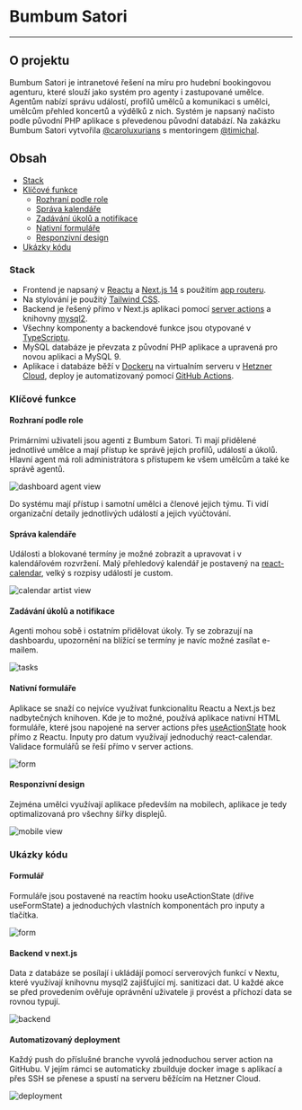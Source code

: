 # Bumbum Satori

---

## O projektu

Bumbum Satori je intranetové řešení na míru pro hudební bookingovou agenturu, které slouží jako systém pro agenty i zastupované umělce. Agentům nabízí správu událostí, profilů umělců a komunikaci s umělci, umělcům přehled koncertů a výdělků z nich. Systém je napsaný načisto podle původní PHP aplikace s převedenou původní databází. Na zakázku Bumbum Satori vytvořila [@caroluxurians](https://github.com/caroluxurians) s mentoringem [@timichal](https://github.com/timichal).

## Obsah

- [Stack](#stack)
- [Klíčové funkce](#klíčové-funkce)
  - [Rozhraní podle role](#rozhraní-podle-role)
  - [Správa kalendáře](#správa-kalendáře)
  - [Zadávání úkolů a notifikace](#zadávání-úkolů-a-notifikace)
  - [Nativní formuláře](#nativní-formuláře)
  - [Responzivní design](#responzivní-design)
- [Ukázky kódu](#ukázky-kódu)

### Stack

- Frontend je napsaný v [Reactu](https://react.dev) a [Next.js 14](https://nextjs.org) s použitím [app routeru](https://nextjs.org/docs/app).
- Na stylování je použitý [Tailwind CSS](https://tailwindcss.com).
- Backend je řešený přímo v Next.js aplikaci pomocí [server actions](https://nextjs.org/docs/app/building-your-application/data-fetching/server-actions-and-mutations) a knihovny [mysql2](https://www.npmjs.com/package/mysql2).
- Všechny komponenty a backendové funkce jsou otypované v [TypeScriptu](https://www.typescriptlang.org).
- MySQL databáze je převzata z původní PHP aplikace a upravená pro novou aplikaci a MySQL 9.
- Aplikace i databáze běží v [Dockeru](https://www.docker.com) na virtualním serveru v [Hetzner Cloud](https://www.hetzner.com/cloud), deploy je automatizovaný pomocí [GitHub Actions](https://github.com/features/actions).

### Klíčové funkce

#### Rozhraní podle role

Primárními uživateli jsou agenti z Bumbum Satori. Ti mají přidělené jednotlivé umělce a mají přístup ke správě jejich profilů, událostí a úkolů. Hlavní agent má roli administrátora s přístupem ke všem umělcům a také ke správě agentů.

![dashboard agent view](dashboard.jpeg)

Do systému mají přístup i samotní umělci a členové jejich týmu. Ti vidí organizační detaily jednotlivých událostí a jejich vyúčtování.

#### Správa kalendáře

Události a blokované termíny je možné zobrazit a upravovat i v kalendářovém rozvržení. Malý přehledový kalendář je postavený na [react-calendar](https://www.npmjs.com/package/react-calendar), velký s rozpisy událostí je custom.

![calendar artist view](artist-view.png)

#### Zadávání úkolů a notifikace

Agenti mohou sobě i ostatním přidělovat úkoly. Ty se zobrazují na dashboardu, upozornění na blížící se termíny je navíc možné zasílat e-mailem.

![tasks](tasks.jpeg)

#### Nativní formuláře

Aplikace se snaží co nejvíce využívat funkcionalitu Reactu a Next.js bez nadbytečných knihoven. Kde je to možné, používá aplikace nativní HTML formuláře, které jsou napojené na server actions přes [useActionState](https://react.dev/reference/react/useActionState) hook přímo z Reactu. Inputy pro datum využívají jednoduchý react-calendar. Validace formulářů se řeší přímo v server actions.

![form](form.jpeg)

#### Responzivní design

Zejména umělci využívají aplikace především na mobilech, aplikace je tedy optimalizovaná pro všechny šířky displejů.

![mobile view](mobile-view.jpeg)

### Ukázky kódu

#### Formulář

Formuláře jsou postavené na reactím hooku useActionState (dříve useFormState) a jednoduchých vlastních komponentách pro inputy a tlačítka.

![form](form.png)

#### Backend v next.js

Data z databáze se posílají i ukládájí pomocí serverových funkcí v Nextu, které využívají knihovnu mysql2 zajišťující mj. sanitizaci dat. U každé akce se před provedením ověřuje oprávnění uživatele ji provést a příchozí data se rovnou typují.

![backend](backend.png)

#### Automatizovaný deployment

Každý push do příslušné branche vyvolá jednoduchou server action na GitHubu. V jejím rámci se automaticky zbuilduje docker image s aplikací a přes SSH se přenese a spustí na serveru běžícím na Hetzner Cloud.

![deployment](deployment.png)
